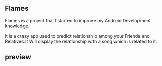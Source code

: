 ## Flames
Flames is a project that I started to improve my Android Development knowledge.

It is a crazy app used to predict relationship among your Friends and Relatives.It Will display the relationship with a song which is related to it.

## preview
